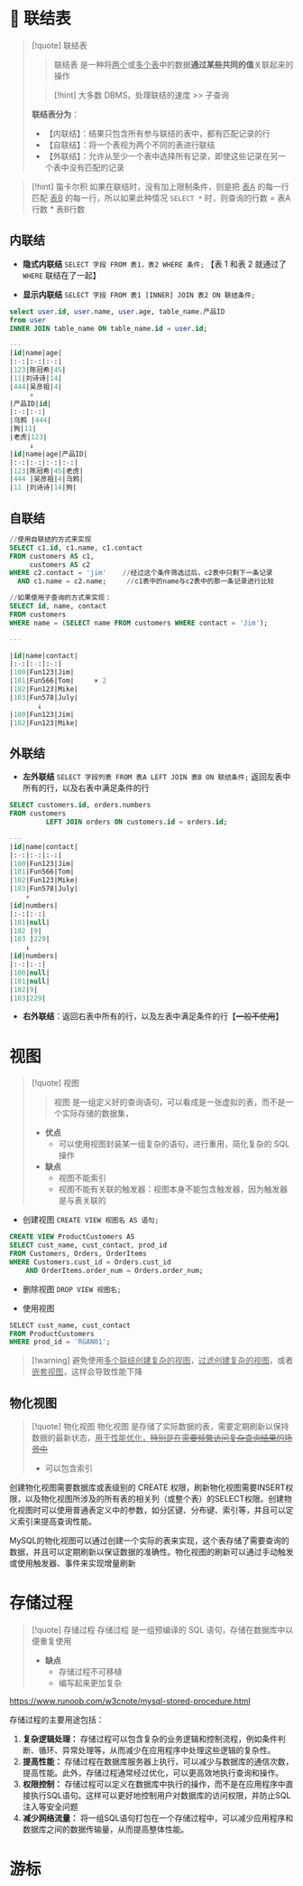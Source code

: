 # 🔗 联结表
>[!quote] 联结表
>>联结表 是一种将<u>两个</u>或<u>多个表</u>中的数据**通过某些共同的值**关联起来的操作
>
>>[!hint] 大多数 DBMS，处理联结的速度 >> 子查询
>
>**联结表分为**：
>- 【内联结】：结果只包含所有参与联结的表中，都有匹配记录的行
>- 【自联结】：将一个表视为两个不同的表进行联结
>- 【外联结】：允许从至少一个表中选择所有记录，即使这些记录在另一个表中没有匹配的记录

>[!hint] 笛卡尔积
>如果在联结时，没有加上限制条件，则是把 <u>表A</u> 的每一行匹配 <u>表B</u> 的每一行，所以如果此种情况 `SELECT *` 时，则查询的行数 = 表A行数 \* 表B行数

## 内联结
- **隐式内联结** `SELECT 字段 FROM 表1，表2 WHERE 条件;` 【表 1 和表 2 就通过了 `WHERE` 联结在了一起】

- **显示内联结** `SELECT 字段 FROM 表1 [INNER] JOIN 表2 ON 联结条件;`
```sql
select user.id, user.name, user.age, table_name.产品ID 
from user 
INNER JOIN table_name ON table_name.id = user.id;

---
|id|name|age|            
|:-:|:-:|:-:|
|123|陈冠希|45|
|11|刘诗诗|14|
|444|吴彦祖|4|
     +
|产品ID|id|
|:-:|:-:|
|乌鸦 |444|
|狗|11|
|老虎|123|
     ↓
|id|name|age|产品ID|
|:-:|:-:|:-:|:-:|
|123|陈冠希|45|老虎|
|444 |吴彦祖|4|乌鸦|
|11 |刘诗诗|14|狗|
```
## 自联结
```sql
//使用自联结的方式来实现
SELECT c1.id, c1.name, c1.contact
FROM customers AS c1,
     customers AS c2
WHERE c2.contact = 'jim'    //经过这个条件筛选过后，c2表中只剩下一条记录
  AND c1.name = c2.name;     //c1表中的name与c2表中的那一条记录进行比较

//如果使用子查询的方式来实现：
SELECT id, name, contact
FROM customers
WHERE name = (SELECT name FROM customers WHERE contact = 'Jim');

---

|id|name|contact|
|:-:|:-:|:-:|
|100|Fun123|Jim|
|101|Fun566|Tom|     × 2
|102|Fun123|Mike|
|103|Fun578|July|
       ↓
|100|Fun123|Jim|
|102|Fun123|Mike|
```

## 外联结
- **左外联结**  `SELECT 字段列表 FROM 表A LEFT JOIN 表B ON 联结条件;` 返回左表中所有的行，以及右表中满足条件的行

```sql
SELECT customers.id, orders.numbers
FROM customers
         LEFT JOIN orders ON customers.id = orders.id;

---
|id|name|contact|
|:-:|:-:|:-:|
|100|Fun123|Jim|
|101|Fun566|Tom|  
|102|Fun123|Mike|
|103|Fun578|July|
    +
|id|numbers|
|:-:|:-:|
|101|null|
|102 |9|
|103 |229|
	↓
|id|numbers|
|:-:|:-:|
|100|null|
|101|null|
|102|9|
|103|229|
```

- **右外联结**：返回右表中所有的行，以及左表中满足条件的行【~~一般不使用~~】

# 视图
>[!quote] 视图
>>视图 是一组定义好的查询语句，可以看成是一张虚拟的表，而不是一个实际存储的数据集，
>- **优点**
>	- 可以使用视图封装某一组复杂的语句，进行重用，简化复杂的 SQL 操作
>- **缺点**
>	- 视图不能索引
>	- 视图不能有关联的触发器：视图本身不能包含触发器，因为触发器是与表关联的

- 创建视图 `CREATE VIEW 视图名 AS 语句;` 
```sql
CREATE VIEW ProductCustomers AS ​​​​ 
SELECT cust_name, cust_contact, prod_id ​​​​ 
FROM Customers, Orders, OrderItems ​​​​
WHERE Customers.cust_id = Orders.cust_id ​​​​ 
	AND OrderItems.order_num = Orders.order_num;​​
```

- 删除视图 `DROP VIEW 视图名;`

- 使用视图 
```sql
​​​​​​SELECT cust_name, cust_contact ​​​​
FROM ProductCustomers ​​​​
WHERE prod_id = 'RGAN01';​​
```

>[!warning] 避免使用<u>多个联结创建复杂的视图</u>，<u>过滤创建复杂的视图</u>，或者<u>嵌套视图</u>，这样会导致性能下降

## 物化视图
>[!quote] 物化视图
>物化视图 是存储了实际数据的表，需要定期刷新以保持数据的最新状态，<u>用于性能优化，~~特别是在需要频繁访问复杂查询结果的场景中~~</u>
>- 可以包含索引

创建物化视图需要数据库或表级别的 CREATE 权限，刷新物化视图需要INSERT权限，以及物化视图所涉及的所有表的相关列（或整个表）的SELECT权限。创建物化视图时可以使用普通表定义中的参数，如分区键、分布键、索引等，并且可以定义索引来提高查询性能。

MySQL的物化视图可以通过创建一个实际的表来实现，这个表存储了需要查询的数据，并且可以定期刷新以保证数据的准确性。物化视图的刷新可以通过手动触发或使用触发器、事件来实现增量刷新

# 存储过程
>[!quote] 存储过程
>存储过程 是一组预编译的 SQL 语句，存储在数据库中以便重复使用
>
>- **缺点**
>	- 存储过程不可移植
>	- 编写起来更加复杂

https://www.runoob.com/w3cnote/mysql-stored-procedure.html

存储过程的主要用途包括：
1. **复杂逻辑处理：** 存储过程可以包含复杂的业务逻辑和控制流程，例如条件判断、循环、异常处理等，从而减少在应用程序中处理这些逻辑的复杂性。
2. **提高性能：** 存储过程在数据库服务器上执行，可以减少与数据库的通信次数，提高性能。此外，存储过程通常经过优化，可以更高效地执行查询和操作。
3. **权限控制：** 存储过程可以定义在数据库中执行的操作，而不是在应用程序中直接执行SQL语句。这样可以更好地控制用户对数据库的访问权限，并防止SQL注入等安全问题
4. **减少网络流量：** 将一组SQL语句打包在一个存储过程中，可以减少应用程序和数据库之间的数据传输量，从而提高整体性能。
    
# 游标






